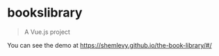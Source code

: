 # bookslibrary

> A Vue.js project

You can see the demo at https://shemlevy.github.io/the-book-library/#/


